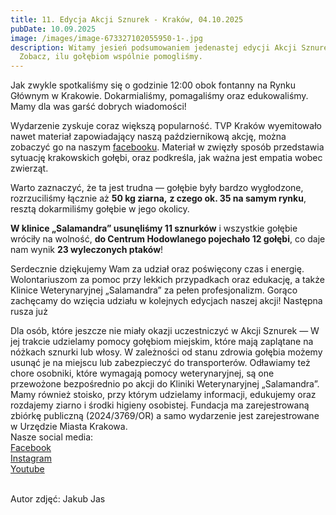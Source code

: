 ```yaml
---
title: 11. Edycja Akcji Sznurek - Kraków, 04.10.2025
pubDate: 10.09.2025
image: /images/image-673327102055950-1-.jpg
description: Witamy jesień podsumowaniem jedenastej edycji Akcji Sznurek!
  Zobacz, ilu gołębiom wspólnie pomogliśmy.
---
```

Jak zwykle spotkaliśmy się o godzinie 12:00 obok fontanny na Rynku Głównym w Krakowie. Dokarmialiśmy, pomagaliśmy oraz edukowaliśmy. Mamy dla was garść dobrych wiadomości!

Wydarzenie zyskuje coraz większą popularność. TVP Kraków wyemitowało nawet materiał zapowiadający naszą październikową akcję, można zobaczyć go na naszym [facebooku](https://www.facebook.com/share/v/1BYdkQc44R/). Materiał w zwięzły sposób przedstawia sytuację krakowskich gołębi, oraz podkreśla, jak ważna jest empatia wobec zwierząt. 

Warto zaznaczyć, że ta jest trudna —  gołębie były bardzo wygłodzone, rozrzuciliśmy łącznie aż **50 kg ziarna,** **z czego ok. 35 na samym rynku**, resztą dokarmiliśmy gołębie w jego okolicy. 

**W klinice „Salamandra” usunęliśmy 11 sznurków** i wszystkie gołębie wróciły na wolność, 
**do Centrum Hodowlanego pojechało 12 gołębi**, co daje nam wynik **23 wyleczonych ptaków**!

Serdecznie dziękujemy Wam za udział oraz poświęcony czas i energię. Wolontariuszom za pomoc przy lekkich przypadkach oraz edukację, a także Klinice Weterynaryjnej „Salamandra” za pełen profesjonalizm. Gorąco zachęcamy do wzięcia udziału w kolejnych edycjach naszej akcji! Następna rusza już

Dla osób, które jeszcze nie miały okazji uczestniczyć w Akcji Sznurek — W jej trakcie udzielamy pomocy gołębiom miejskim, które mają zaplątane na nóżkach sznurki lub włosy. W zależności od stanu zdrowia gołębia możemy usunąć je na miejscu lub zabezpieczyć do transporterów. Odławiamy też chore osobniki, które wymagają pomocy weterynaryjnej, są one przewożone bezpośrednio po akcji do Kliniki Weterynaryjnej „Salamandra”. Mamy również stoisko, przy którym udzielamy informacji, edukujemy oraz rozdajemy ziarno i środki higieny osobistej. Fundacja ma zarejestrowaną zbiórkę publiczną (2024/3769/OR) a samo wydarzenie jest zarejestrowane w Urzędzie Miasta Krakowa.
\
Nasze social media: \
[Facebook](https://www.facebook.com/chatkagolebia) \
[Instagram](https://www.instagram.com/chatka_golebia/)\
[Youtube](https://www.youtube.com/@FundacjaChatkaGolebia)

\
Autor zdjęć: Jakub Jas

